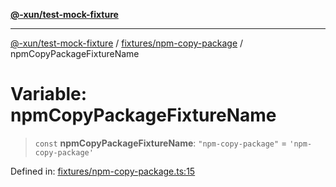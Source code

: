 [**@-xun/test-mock-fixture**](../../../README.md)

***

[@-xun/test-mock-fixture](../../../README.md) / [fixtures/npm-copy-package](../README.md) / npmCopyPackageFixtureName

# Variable: npmCopyPackageFixtureName

> `const` **npmCopyPackageFixtureName**: `"npm-copy-package"` = `'npm-copy-package'`

Defined in: [fixtures/npm-copy-package.ts:15](https://github.com/Xunnamius/test-utils/blob/8adc4cb1f8839cdbfc73127a9281eecce47527fb/packages/test-mock-fixture/src/fixtures/npm-copy-package.ts#L15)
